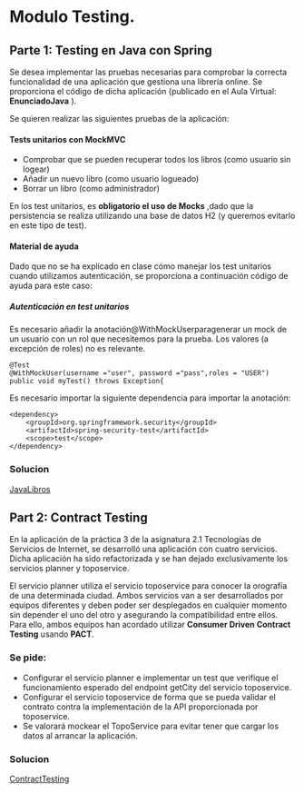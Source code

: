 # Modulo Testing. 

## Parte 1: Testing en Java con Spring

Se desea implementar las pruebas necesarias para comprobar la correcta funcionalidad de
una aplicación que gestiona una librería online. Se proporciona el código de dicha aplicación
(publicado en el Aula Virtual: **EnunciadoJava** ).

Se quieren realizar las siguientes pruebas de la aplicación:

#### Tests unitarios con MockMVC

- Comprobar que se pueden recuperar todos los libros (como usuario sin
  logear)
- Añadir un nuevo libro (como usuario logueado)
- Borrar un libro (como administrador)

En los test unitarios, es **obligatorio el uso de Mocks** ,dado que la persistencia se realiza
utilizando una base de datos H2 (y queremos evitarlo en este tipo de test).

#### Material de ayuda

Dado que no se ha explicado en clase cómo manejar los test unitarios cuando utilizamos
autenticación, se proporciona a continuación código de ayuda para este caso:

##### Autenticación en test unitarios

Es necesario añadir la anotación@WithMockUserparagenerar un mock de un usuario con
un rol que necesitemos para la prueba. Los valores (a excepción de roles) no es relevante.

    @Test
    @WithMockUser(username ="user", password ="pass",roles = "USER")
    public void myTest() throws Exception{

Es necesario importar la siguiente dependencia para importar la anotación:

    <dependency>
        <groupId>org.springframework.security</groupId>
        <artifactId>spring-security-test</artifactId>
        <scope>test</scope>
    </dependency>

### Solucion

[JavaLibros](./JavaLibros)

## Part 2: Contract Testing

En la aplicación de la práctica 3 de la asignatura 2.1 Tecnologías de Servicios de Internet, se desarrolló una aplicación con cuatro servicios. Dicha aplicación ha sido refactorizada y se han dejado exclusivamente los servicios planner y toposervice.

El servicio planner utiliza el servicio toposervice para conocer la orografía de una determinada ciudad. Ambos servicios van a ser desarrollados por equipos diferentes y deben poder ser desplegados en cualquier momento sin depender el uno del otro y asegurando la compatibilidad entre ellos. Para ello, ambos equipos han acordado utilizar **Consumer Driven Contract Testing** usando **PACT**.

### Se pide:
- Configurar el servicio planner e implementar un test que verifique el funcionamiento esperado del endpoint getCity del servicio toposervice.
- Configurar el servicio toposervice de forma que se pueda validar el contrato contra la implementación de la API proporcionada por toposervice.
- Se valorará mockear el TopoService para evitar tener que cargar los datos al arrancar la aplicación.

### Solucion

[ContractTesting](./ContractTesting)
